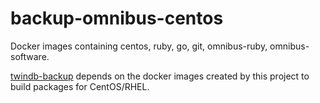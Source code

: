 # backup-omnibus-centos
Docker images containing centos, ruby, go, git, omnibus-ruby, omnibus-software.

[twindb-backup](https://github.com/twindb/backup/) depends on the docker images created by this project to build packages for CentOS/RHEL.
